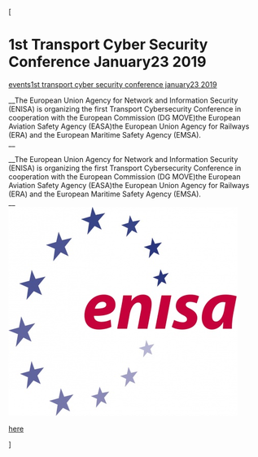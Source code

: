 [

# 1st Transport Cyber Security Conference January23 2019

<a href="/events" style="text-transform:lowercase;">Events</a><a href="/events/1st_transport_cyber_security_conference__january__23_2019" style="text-transform:lowercase;">1st Transport Cyber Security Conference  January23 2019</a>  
  


__The European Union Agency for Network and Information Security (ENISA) is organizing the first Transport Cybersecurity Conference in cooperation with the European Commission (DG MOVE)the European Aviation Safety Agency (EASA)the European Union Agency for Railways (ERA) and the European Maritime Safety Agency (EMSA).  
__

__The European Union Agency for Network and Information Security (ENISA) is organizing the first Transport Cybersecurity Conference in cooperation with the European Commission (DG MOVE)the European Aviation Safety Agency (EASA)the European Union Agency for Railways (ERA) and the European Maritime Safety Agency (EMSA).  
__  
![](docs/Image/675/thumb_450x-_enisa_logo_rgb.jpg)  
  
  
  
  
  
[here](https://www.enisa.europa.eu/events/first-transport-cyber-security-conference/)  
  
]
